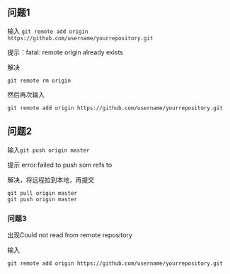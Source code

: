 

## 问题1

输入 `git remote add origin https://github.com/username/yourrepository.git`

提示：fatal: remote origin already exists

解决

```
git remote rm origin
```

然后再次输入

```
git remote add origin https://github.com/username/yourrepository.git
```

## 问题2

输入`git push origin master`

提示 error:failed to push som refs to

解决，将远程拉到本地，再提交

```
git pull origin master
git push origin master
```

### 问题3

出现Could not read from remote repository

输入

```
git remote add origin https://github.com/username/yourrepository.git
```



